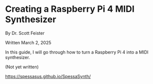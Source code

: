 # Creating a Raspberry Pi 4 MIDI Synthesizer

By Dr. Scott Feister

Written March 2, 2025

In this guide, I will go through how to turn a Raspberry Pi 4 into a MIDI synthesizer.

(Not yet written)

https://spessasus.github.io/SpessaSynth/
